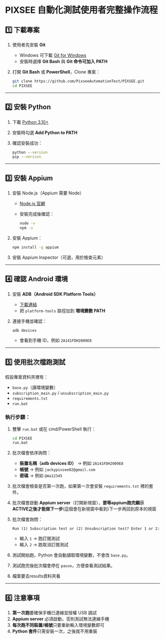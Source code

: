 


# PIXSEE 自動化測試使用者完整操作流程

## 1️⃣ 下載專案

1. 使用者先安裝 **Git**

   * Windows 可下載 [Git for Windows](https://git-scm.com/download/win)
   * 安裝時選擇 **Git Bash** 與 **Git 命令可加入 PATH**

2. 打開 **Git Bash** 或 **PowerShell**，Clone 專案：

   ```bash
   git clone https://github.com/PixseeAutomationTest/PIXSEE.git
   cd PIXSEE
   ```

---

## 2️⃣ 安裝 Python

1. 下載 [Python 3.10+](https://www.python.org/downloads/windows/)
2. 安裝時勾選 **Add Python to PATH**
3. 確認安裝成功：

   ```cmd
   python --version
   pip --version
   ```

---

## 3️⃣ 安裝 Appium

1. 安裝 Node.js（Appium 需要 Node）

   * [Node.js 官網](https://nodejs.org/)
   * 安裝完成後確認：

     ```cmd
     node -v
     npm -v
     ```

2. 安裝 Appium：

   ```cmd
   npm install -g appium
   ```

3. 安裝 Appium Inspector（可選，用於檢查元素）

---

## 4️⃣ 確認 Android 環境

1. 安裝 **ADB（Android SDK Platform Tools）**

   * [下載連結](https://developer.android.com/studio/releases/platform-tools)
   * 把 `platform-tools` 路徑加到 **環境變數 PATH**

2. 連接手機並確認：

   ```cmd
   adb devices
   ```

   * 會看到手機 ID，例如 `2A141FDH2009E8`

---

## 5️⃣ 使用批次檔跑測試

假設專案資料夾裡有：

* `base.py`（讀環境變數）
* `subscription_main.py` / `unsubscription_main.py`
* `requirements.txt`
* `run.bat`

### 執行步驟：

1. 雙擊 `run.bat` 或在 cmd/PowerShell 執行：

   ```cmd
   cd PIXSEE
   run.bat
   ```

2. 批次檔會依序詢問：

   * **裝置名稱（adb devices ID）** → 例如 `2A141FDH2009E8`
   * **帳號** → 例如 `jackypixsee02@gmail.com`
   * **密碼** → 例如 `@Aa12345`

3. 批次檔會檢查是否第一次跑，如果第一次會安裝 `requirements.txt` 裡的套件。

4. 批次檔會啟動 **Appium server**（打開新視窗），**要等appium跑完顯示ACTIVE之後才能做下一步**(這個會在新視窗中看到)下一步再回到原本的視窗

5. 批次檔會詢問：

   ```
   Run (1) Subscription test or (2) Unsubscription test? Enter 1 or 2:
   ```

   * 輸入 `1` → 跑訂閱測試
   * 輸入 `2` → 跑取消訂閱測試

6. 測試開始跑，Python 會自動讀取環境變數，不會改 `base.py`。

7. 測試跑完後批次檔會停在 `pause`，方便查看測試結果。
   
8. 檔案要去results資料夾看

---

## 6️⃣ 注意事項

1. **第一次跑**要確保手機已連線並授權 USB 調試
2. **Appium server** 必須啟動，否則測試無法連線手機
3. **每次跑不同裝置/帳號**只要重新輸入環境變數即可
4. **Python 套件**只需安裝一次，之後就不用重裝


